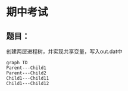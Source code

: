 # 期中考试

## 题目：

创建两层进程树，并实现共享变量，写入out.dat中

```mermaid
graph TD
Parent---Child1
Parent---Child2
Child1---Child11
Child1---Child12
```
